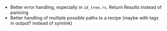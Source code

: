 - Better error handling, especially in `id_tree.rs`. Return Results instead of panicing
- Better handling of multiple possible paths to a recipe (maybe with tags in output? instead of symlink)
